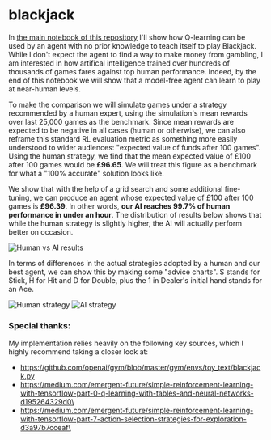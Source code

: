 # blackjack
In [the main notebook of this repository](https://github.com/slmwest/blackjack/blob/master/learn_blackjack.ipynb) I'll show how Q-learning can be used by an agent with no prior knowledge to teach itself to play Blackjack. While I don't expect the agent to find a way to make money from gambling, I am interested in how artifical intelligence trained over hundreds of thousands of games fares against top human performance. Indeed, by the end of this notebook we will show that a model-free agent can learn to play at near-human levels.

To make the comparison we will simulate games under a strategy recommended by a human expert, using the simulation's mean rewards over last 25,000 games as the benchmark. Since mean rewards are expected to be negative in all cases (human or otherwise), we can also reframe this standard RL evaluation metric as something more easily understood to wider audiences: "expected value of funds after 100 games". Using the human strategy, we find that the mean expected value of £100 after 100 games would be **£96.65**. We will treat this figure as a benchmark for what a "100% accurate" solution looks like.

We show that with the help of a grid search and some additional fine-tuning, we can produce an agent whose expected value of £100 after 100 games is **£96.39**. In other words, **our AI reaches 99.7% of human performance in under an hour**. The distribution of results below shows that while the human strategy is slightly higher, the AI will actually perform better on occasion.

![Human vs AI results](https://github.com/slmwest/blackjack/blob/master/additional_analysis/human_vs_ai_eval.png)

In terms of differences in the actual strategies adopted by a human and our best agent, we can show this by making some "advice charts". S stands for Stick, H for Hit and D for Double, plus the 1 in Dealer's initial hand stands for an Ace.

![Human strategy](https://github.com/slmwest/blackjack/blob/master/additional_analysis/human_strategy_chart.png)
![AI strategy](https://github.com/slmwest/blackjack/blob/master/additional_analysis/agent_strategy_chart.png)

### Special thanks:
My implementation relies heavily on the following key sources, which I highly recommend taking a closer look at:
 - https://github.com/openai/gym/blob/master/gym/envs/toy_text/blackjack.py
 - https://medium.com/emergent-future/simple-reinforcement-learning-with-tensorflow-part-0-q-learning-with-tables-and-neural-networks-d195264329d0\
-  https://medium.com/emergent-future/simple-reinforcement-learning-with-tensorflow-part-7-action-selection-strategies-for-exploration-d3a97b7cceaf\

   
